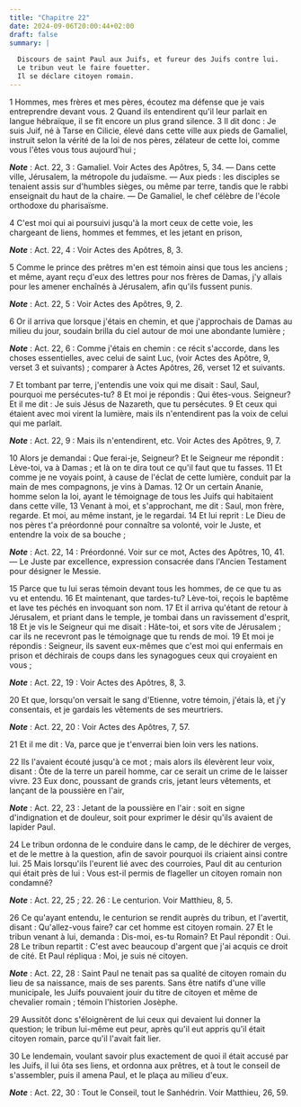 ```yaml
---
title: "Chapitre 22"
date: 2024-09-06T20:00:44+02:00
draft: false
summary: |
  
  Discours de saint Paul aux Juifs, et fureur des Juifs contre lui.
  Le tribun veut le faire fouetter.
  Il se déclare citoyen romain.
---
```



1 Hommes, mes frères et mes pères, écoutez ma défense que je vais entreprendre devant vous. 2 Quand ils entendirent qu'il leur parlait en langue hébraïque, il se fit encore un plus grand silence. 3 Il dit donc : Je suis Juif, né à Tarse en Cilicie, élevé dans cette ville aux pieds de Gamaliel, instruit selon la vérité de la loi de nos pères, zélateur de cette loi, comme vous l'êtes vous tous aujourd'hui ;

***Note*** :  Act. 22, 3 : Gamaliel. Voir Actes des Apôtres, 5, 34. ― Dans cette ville, Jérusalem, la métropole du judaïsme. ― Aux pieds : les disciples se tenaient assis sur d'humbles sièges, ou même par terre, tandis que le rabbi enseignait du haut de la chaire. ― De Gamaliel, le chef célèbre de l'école orthodoxe du pharisaïsme.

4 C'est moi qui ai poursuivi jusqu'à la mort ceux de cette voie, les chargeant de liens, hommes et femmes, et les jetant en prison,

***Note*** :  Act. 22, 4 : Voir Actes des Apôtres, 8, 3.

5 Comme le prince des prêtres m'en est témoin ainsi que tous les anciens ; et même, ayant reçu d'eux des lettres pour nos frères de Damas, j'y allais pour les amener enchaînés à Jérusalem, afin qu'ils fussent punis.

***Note*** :  Act. 22, 5 : Voir Actes des Apôtres, 9, 2.

6 Or il arriva que lorsque j'étais en chemin, et que j'approchais de Damas au milieu du jour, soudain brilla du ciel autour de moi une abondante lumière ;

***Note*** :  Act. 22, 6 : Comme j'étais en chemin : ce récit s'accorde, dans les choses essentielles, avec celui de saint Luc, (voir Actes des Apôtre, 9, verset 3 et suivants) ; comparer à Actes Apôtres, 26, verset 12 et suivants.

7 Et tombant par terre, j'entendis une voix qui me disait : Saul, Saul, pourquoi me persécutes-tu? 8 Et moi je répondis : Qui êtes-vous. Seigneur? Et il me dit : Je suis Jésus de Nazareth, que tu persécutes. 9 Et ceux qui étaient avec moi virent la lumière, mais ils n'entendirent pas la voix de celui qui me parlait.

***Note*** :  Act. 22, 9 : Mais ils n'entendirent, etc. Voir Actes des Apôtres, 9, 7.

10 Alors je demandai : Que ferai-je, Seigneur? Et le Seigneur me répondit : Lève-toi, va à Damas ; et là on te dira tout ce qu'il faut que tu fasses. 11 Et comme je ne voyais point, à cause de l'éclat de cette lumière, conduit par la main de mes compagnons, je vins à Damas. 12 Or un certain Ananie, homme selon la loi, ayant le témoignage de tous les Juifs qui habitaient dans cette ville, 13 Venant à moi, et s'approchant, me dit : Saul, mon frère, regarde. Et moi, au même instant, je le regardai. 14 Et lui reprit : Le Dieu de nos pères t'a préordonné pour connaître sa volonté, voir le Juste, et entendre la voix de sa bouche ;

***Note*** :  Act. 22, 14 : Préordonné. Voir sur ce mot, Actes des Apôtres, 10, 41. ― Le Juste par excellence, expression consacrée dans l'Ancien Testament pour désigner le Messie.

15 Parce que tu lui seras témoin devant tous les hommes, de ce que tu as vu et entendu. 16 Et maintenant, que tardes-tu? Lève-toi, reçois le baptême et lave tes péchés en invoquant son nom. 17 Et il arriva qu'étant de retour à Jérusalem, et priant dans le temple, je tombai dans un ravissement d'esprit, 18 Et je vis le Seigneur qui me disait : Hâte-toi, et sors vite de Jérusalem ; car ils ne recevront pas le témoignage que tu rends de moi. 19 Et moi je répondis : Seigneur, ils savent eux-mêmes que c'est moi qui enfermais en prison et déchirais de coups dans les synagogues ceux qui croyaient en vous ;

***Note*** :  Act. 22, 19 : Voir Actes des Apôtres, 8, 3.

20 Et que, lorsqu'on versait le sang d'Etienne, votre témoin, j'étais là, et j'y consentais, et je gardais les vêtements de ses meurtriers.

***Note*** :  Act. 22, 20 : Voir Actes des Apôtres, 7, 57.

21 Et il me dit : Va, parce que je t'enverrai bien loin vers les nations.


22 Ils l'avaient écouté jusqu'à ce mot ; mais alors ils élevèrent leur voix, disant : Ôte de la terre un pareil homme, car ce serait un crime de le laisser vivre. 23 Eux donc, poussant de grands cris, jetant leurs vêtements, et lançant de la poussière en l'air,

***Note*** :  Act. 22, 23 : Jetant de la poussière en l'air : soit en signe d'indignation et de douleur, soit pour exprimer le désir qu'ils avaient de lapider Paul.

24 Le tribun ordonna de le conduire dans le camp, de le déchirer de verges, et de le mettre à la question, afin de savoir pourquoi ils criaient ainsi contre lui. 25 Mais lorsqu'ils l'eurent lié avec des courroies, Paul dit au centurion qui était près de lui : Vous est-il permis de flageller un citoyen romain non condamné?

***Note*** :  Act. 22, 25 ; 22. 26 : Le centurion. Voir Matthieu, 8, 5.

26 Ce qu'ayant entendu, le centurion se rendit auprès du tribun, et l'avertit, disant : Qu'allez-vous faire? car cet homme est citoyen romain. 27 Et le tribun venant à lui, demanda : Dis-moi, es-tu Romain? Et Paul répondit : Oui. 28 Le tribun repartit : C'est avec beaucoup d'argent que j'ai acquis ce droit de cité. Et Paul répliqua : Moi, je suis né citoyen.

***Note*** :  Act. 22, 28 : Saint Paul ne tenait pas sa qualité de citoyen romain du lieu de sa naissance, mais de ses parents. Sans être natifs d'une ville municipale, les Juifs pouvaient jouir du titre de citoyen et même de chevalier romain ; témoin l'historien Josèphe.

29 Aussitôt donc s'éloignèrent de lui ceux qui devaient lui donner la question; le tribun lui-même eut peur, après qu'il eut appris qu'il était citoyen romain, parce qu'il l'avait fait lier.


30 Le lendemain, voulant savoir plus exactement de quoi il était accusé par les Juifs, il lui ôta ses liens, et ordonna aux prêtres, et à tout le conseil de s'assembler, puis il amena Paul, et le plaça au milieu d'eux.

***Note*** :  Act. 22, 30 : Tout le Conseil, tout le Sanhédrin. Voir Matthieu, 26, 59.

